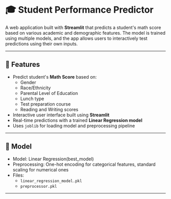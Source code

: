 # 🎓 Student Performance Predictor

A web application built with **Streamlit** that predicts a student's math score based on various academic and demographic features. The model is trained using multiple models, and the app allows users to interactively test predictions using their own inputs.

---

## 📌 Features

- Predict student's **Math Score** based on:
  - Gender
  - Race/Ethnicity
  - Parental Level of Education
  - Lunch type
  - Test preparation course
  - Reading and Writing scores
- Interactive user interface built using **Streamlit**
- Real-time predictions with a trained **Linear Regression model**
- Uses `joblib` for loading model and preprocessing pipeline

---

## 🧠 Model

- Model: Linear Regression(best_model)
- Preprocessing: One-hot encoding for categorical features, standard scaling for numerical ones
- Files:
  - `linear_regression_model.pkl`
  - `preprocessor.pkl`

---


